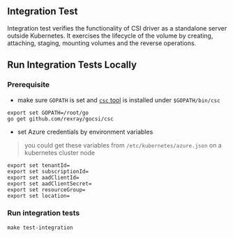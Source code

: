 ## Integration Test
Integration test verifies the functionality of CSI driver as a standalone server outside Kubernetes. It exercises the lifecycle of the volume by creating, attaching, staging, mounting volumes and the reverse operations.

## Run Integration Tests Locally
### Prerequisite
 - make sure `GOPATH` is set and [`csc` tool](https://github.com/rexray/gocsi/tree/master/csc) is installed under `$GOPATH/bin/csc`
```
export set GOPATH=/root/go
go get github.com/rexray/gocsi/csc
```

 - set Azure credentials by environment variables
 > you could get these variables from `/etc/kubernetes/azure.json` on a kubernetes cluster node
```
export set tenantId=
export set subscriptionId=
export set aadClientId=
export set aadClientSecret=
export set resourceGroup=
export set location=
```

### Run integration tests
```
make test-integration
```
